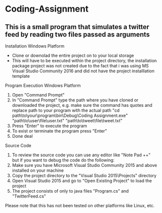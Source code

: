 # Coding-Assignment
## This is a small program that simulates a twitter feed by reading two files passed as arguments

Installation
Windows Platform

* Clone or downolad the entire project on to your local storage
* This will have to be executed within the project directory, the installation package project was not created due to the fact that i was using MS Visual Studio Community 2016 and did not have the project installlation template


Program Execution
Windows Platform

1. Open "Command Prompt"
1. In "Command Prompt" type the path where you have cloned or downloaded the project, e.g. make sure the command has quotes and replace path to your program with the actual path "cd path\to\your\program\bin\Debug\Coding Assignment.exe" "path\to\user\file\user.txt" "path\to\tweet\file\tweet.txt"
1. Press "Enter" to execute the program
1. To exist or terminate the program press "Enter"
1. Done deal

Source Code

1. To review the source code you can use any editor like "Note Pad ++" but if you want to debug the code do the following:
1. Make sure you have Microsoft Visual Studio Community 2015 and above installed on your machine
1. Copy the project directory to the "Visual Studio 2015\Projects" directory
1. Open Visual Studio 2015 and go to "Open Existing Project" to load the project
1. The project consists of only to java files "Program.cs" and "TwitterFeed.cs"


Please note that this has not been tested on other platforms like Linux, etc.
